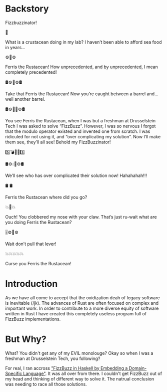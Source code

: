 # Backstory

Fizzbuzzinator!

🦀

What is a crustacean doing in my lab? I haven’t been able to afford sea food in years…

⚙️🦀⚙️

Ferris the Rustacean! How unprecedented, and by unprecedented, I mean completely precedented!

🛢⚙️🦀⚙️🛢

Take that Ferris the Rustacean! Now you’re caught between a barrel and… well another barrel.

🛢⚙️🦀💦⚙️🛢

You see Ferris the Rustacean, when I was but a freshman at Drusselstein Tech I was asked to solve “FizzBuzz”. However, I was so nervous I forgot that the modulo operator existed and invented one from scratch. I was ridiculed for not using it, and “over complicating my solution”. Now I’ll make them see, they’ll all see! Behold my FizzBuzzinator!

5️⃣💣🚀🧨3️⃣

🛢⚙️💧🦀⚙️🛢

We’ll see who has over complicated their solution now! Hahahahah!!!

🛢   🛢

Ferris the Rustacean where did you go?

💥👊💥

Ouch! You clobbered my nose with your claw. That’s just ru-wait what are you doing Ferris the Rustacean?

🎚⚙️🦀⚙️

Wait don’t pull that lever!

💥💥💥💥💥

Curse you Ferris the Rustacean!

# Introduction

As we have all come to accept that the oxidization deah of legacy software is 
inevitable (/jk). The advances of Rust are often focused on complex and
important work. In order to contribute to a more diverse equity of software
written in Rust I have created this completely useless program full of FizzBuzz
implementations.

# But Why?

What? You didn't get any of my EVIL monolouge? Okay so when I was a freshman at
Drusselstein Tech, you following?

For real, I ran accross ["FizzBuzz in Haskell by Embedding a Domain-Specific Language"](https://themonadreader.files.wordpress.com/2014/04/fizzbuzz.pdf).
It was all over from there. I couldn't get FizzBuzz out of my head and thinking
of different way to solve it. The natrual conclusion was needing to race all
those solutions.
